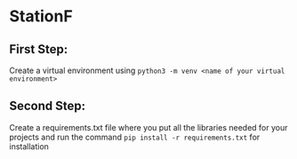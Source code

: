 # StationF

## First Step:  

Create a virtual environment using `python3 -m venv <name of your virtual environment>`

## Second Step: 
Create a requirements.txt file where you put all the libraries needed for your projects and run the command `pip install -r requirements.txt` for installation

